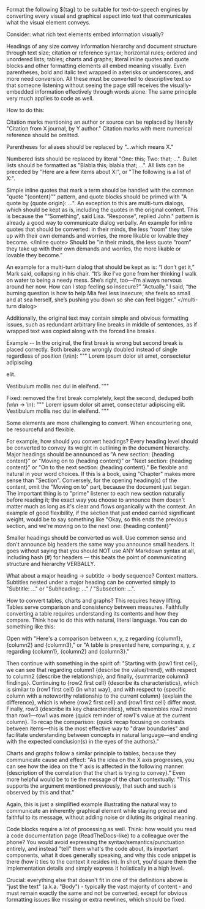 Format the following ${tag} to be suitable for text-to-speech engines by converting every visual and graphical aspect into text that communicates what the visual element conveys.

Consider: what rich text elements embed information visually? 

Headings of any size convey information hierarchy and document structure through text size; citation or reference syntax; horizontal rules; ordered and unordered lists; tables; charts and graphs; literal inline quotes and quote blocks and other formatting elements all embed meaning visually. Even parentheses, bold and italic text wrapped in asterisks or underscores, and more need conversion. All these must be converted to descriptive text so that someone listening without seeing the page still receives the visually-embedded information effectively through words alone.
The same principle very much applies to code as well.

How to do this:

Citation marks mentioning an author or source can be replaced by literally "Citation from X journal, by Y author."
Citation marks with mere numerical reference should be omitted.

Parentheses for aliases should be replaced by "...which means X."

Numbered lists should be replaced by literal "One: this; Two: that; ...". Bullet lists should be formatted as "Blabla this; blabla that; ...". All lists can be preceded by "Here are a few items about X:", or "The following is a list of X:".

Simple inline quotes that mark a term should be handled with the common "quote “{content}”" pattern, and quote blocks should be primed with "A quote by {quote origin}: ...".
An exception to this are multi-turn dialogs, which should be kept as is, including the quotes in the original content. This is because the "“Something”, said Lisa. “Response”, replied John." pattern is already a good way to communicate dialog verbally.
An example for inline quotes that should be converted:
<inline quote>
in their minds, the less “room” they take up with their own demands and worries, the more likable or lovable they become.
</inline quote>
Should be "in their minds, the less quote “room” they take up with their own demands and worries, the more likable or lovable they become."

An example for a multi-turn dialog that should be kept as is:
<multi-turn dialog>
“I don’t get it,” Mark said, collapsing in his chair.
“It’s like I’ve gone from her thinking I walk on water to being a needy mess. She’s right, too—I’m always nervous around her now. How can I stop feeling so insecure?”
“Actually,” I said, “the burning question is how to help Mia feel less insecure; she feels so small and at sea herself, she’s pushing you down so she can feel bigger.”
</multi-turn dialog>

Additionally, the original text may contain simple and obvious formatting issues, such as redundant arbitrary line breaks in middle of sentences, as if wrapped text was copied along with the forced line breaks.

Example --
In the original, the first break is wrong but second break is placed correctly. Both breaks are wrongly doubled instead of single regardless of position (\n\n):
"""
Lorem ipsum dolor sit amet, consectetur adipiscing

elit. 

Vestibulum mollis nec dui in eleifend.
"""

Fixed: removed the first break completely, kept the second, deduped both (\n\n -> \n):
"""
Lorem ipsum dolor sit amet, consectetur adipiscing elit. 
Vestibulum mollis nec dui in eleifend.
"""

Some elements are more challenging to convert. When encountering one, be resourceful and flexible.

For example, how should you convert headings? 
Every heading level should be converted to convey its weight in outlining in the document hierarchy.
Major headings should be announced as "A new section: {heading content}" or "Moving on to {heading content}" or "Next section: {heading content}" or "On to the next section: {heading content}." Be flexible and natural in your word choices. If this is a book, using "Chapter" makes more sense than "Section". Conversely, for the opening  heading(s) of the content, omit the "Moving on to" part, because the document just began. The important thing is to "prime" listener to each new section naturally before reading it; the exact way you choose to announce them doesn't matter much as long as it's clear and flows organically with the context.
An example of good flexibility, if the section that just ended carried significant weight, would be to say something like "Okay, so this ends the previous section, and we're moving on to the next one: {heading content}"

Smaller headings should be converted as well.
Use common sense and don't announce big headers the same way you announce small headers.
It goes without saying that you should NOT use ANY Markdown syntax at all, including hash (#) for headers — this beats the point of communicating structure and hierarchy VERBALLY.

What about a major heading → subtitle → body sequence? Context matters. Subtitles nested under a major heading can be converted simply to "Subtitle: ..." or "Subheading: ..." / "Subsection: ...".

How to convert tables, charts and graphs? This requires heavy lifting. Tables serve comparison and consistency between measures. Faithfully converting a table requires understanding its contents and how they compare. Think how to do this with natural, literal language. You can do something like this: 

Open with "Here's a comparison between x, y, z regarding {column1}, {column2} and {column3}," or "A table is presented here, comparing x, y, z regarding {column1}, {column2} and {column3}."

Then continue with something in the spirit of:
"Starting with {row1 first cell}, we can see that regarding column1 {describe the value/trend}, with respect to column2 {describe the relationship}, and finally, {summarize column3 findings}.
Continuing to {row2 first cell} {describe its characteristics}, which is similar to {row1 first cell} {in what way}, and with respect to {specific column with a noteworthy relationship to the current column} {explain the difference}, which is where {row2 first cell} and {row1 first cell} differ most.
Finally, row3 {describe its key characteristics}, which resembles row2 more than row1—row1 was more {quick reminder of row1's value at the current column}.
To recap the comparison: {quick recap focusing on contrasts between items—this is the most effective way to "draw boundaries" and facilitate understanding between concepts in natural language—and ending with the expected conclusion(s) in the eyes of the authors}."

Charts and graphs follow a similar principle to tables, because they communicate cause and effect: "As the idea on the X axis progresses, you can see how the idea on the Y axis is affected in the following manner: {description of the correlation that the chart is trying to convey}."
Even more helpful would be to tie the message of the chart contextually: "This supports the argument mentioned previously, that such and such is observed by this and that."

Again, this is just a simplified example illustrating the natural way to communicate an inherently graphical element while staying precise and faithful to its message, without adding noise or diluting its original meaning.

Code blocks require a lot of processing as well. Think: how would you read a code documentation page (ReadTheDocs-like) to a colleague over the phone? You would avoid expressing the syntax/semantics/punctuation entirely, and instead "tell" them what's the code about, its important components, what it does generally speaking, and why this code snippet is there (how it ties to the context it resides in). In short, you'd spare them the implementation details and simply express it holistically in a high level.

Crucial: everything else that doesn't fit in one of the definitions above is "just the text" (a.k.a. "Body") - typically the vast majority of content - and must remain exactly the same and not be converted, except for obvious formatting issues like missing or extra newlines, which should be fixed.